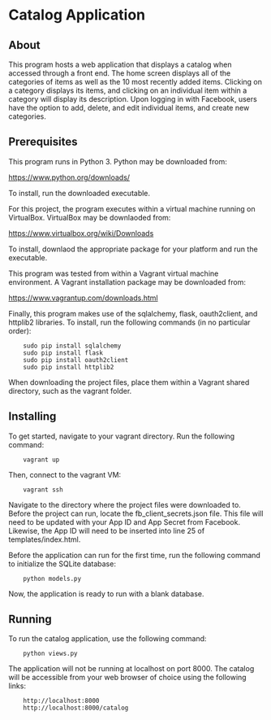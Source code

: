 # Catalog Application

## About
This program hosts a web application that displays a catalog when accessed through a front end.  The home screen displays all of the categories of items as well as the 10 most recently added items.  Clicking on a category displays its items, and clicking on an individual item within a category will display its description.  Upon logging in with Facebook, users have the option to add, delete, and edit individual items, and create new categories.

## Prerequisites

This program runs in Python 3.  Python may be downloaded from:

https://www.python.org/downloads/

To install, run the downloaded executable. 

For this project, the program executes within a virtual machine running on VirtualBox.  VirtualBox may be downlaoded from:

https://www.virtualbox.org/wiki/Downloads

To install, downlaod the appropriate package for your platform and run the executable.

This program was tested from within a Vagrant virtual machine environment.  A Vagrant installation package may be downloaded from:

https://www.vagrantup.com/downloads.html

Finally, this program makes use of the sqlalchemy, flask, oauth2client, and httplib2 libraries.  To install, run the following commands (in no particular order):

		sudo pip install sqlalchemy
		sudo pip install flask
		sudo pip install oauth2client
		sudo pip install httplib2

When downloading the project files, place them within a Vagrant shared directory, such as the vagrant folder.

## Installing
To get started, navigate to your vagrant directory.  Run the following command:

		vagrant up

Then, connect to the vagrant VM:
		
		vagrant ssh

Navigate to the directory where the project files were downloaded to.  Before the project can run, locate the fb_client_secrets.json file.  This file will need to be updated with your App ID and App Secret from Facebook.  Likewise, the App ID will need to be inserted into line 25 of templates/index.html.

Before the application can run for the first time, run the following command to initialize the SQLite database:
		
		python models.py

Now, the application is ready to run with a blank database.

## Running
To run the catalog application, use the following command:

		python views.py

The application will not be running at localhost on port 8000.  The catalog will be accessible from your web browser of choice using the following links:

		http://localhost:8000
		http://localhost:8000/catalog
